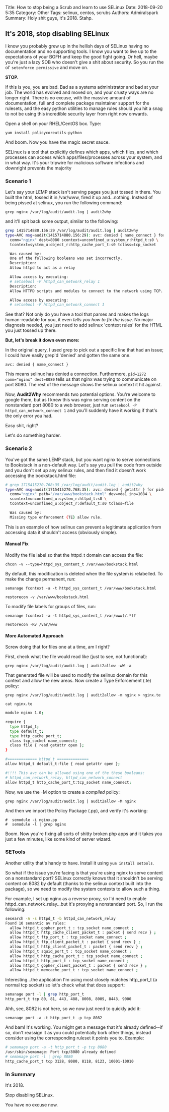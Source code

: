 Title: How to stop being a Scrub and learn to use SELinux
Date: 2018-09-20 5:35
Category: Other
Tags: selinux, centos, scrubs
Authors: Admiralspark
Summary: Holy shit guys, it's 2018. Stahp.

## It's 2018, stop disabling SELinux

I know you probably grew up in the hellish days of SELinux having no documentation and no supporting tools. I know you want to live up to the expectations of your BOFH and keep the good fight going. Or hell, maybe you're just a lazy SOB who doesn't give a shit about security. So you run the ol' `setenforce permissive` and move on.

**STOP.**

If this is you, you are bad. Bad as a systems administrator and bad at your job. The world has evolved and moved on, and your crusty ways are no longer right. There is no excuse, with the massive amount of documentation, full and complete package maintainer support for the rulesets, and the easy python utilities to manage rules should you hit a snag to not be using this incredible security layer from right now onwards. 

Open a shell on your RHEL/CentOS box. Type:

`yum install policycoreutils-python`

And boom. Now you have the magic secret sauce. 

SELinux is a tool that explicitly defines which apps, which files, and which processes can access which apps/files/processes across your system, and in what way. It's your tripwire for malicious software infections and downright prevents the majority 

### Scenario 1

Let's say your LEMP stack isn't serving pages you just tossed in there. You built the html, tossed it in /var/www, fired it up and...nothing. Instead of being pissed at selinux, you run the following command:

`grep nginx /var/log/audit/audit.log | audit2why`

and it'll spit back some output, similar to the following:

```bash
grep 1415714880.156:29 /var/log/audit/audit.log | audit2why
type=AVC msg=audit(1415714880.156:29): avc: denied { name_connect } for pid=1349 \
  comm="nginx" dest=8080 scontext=unconfined_u:system_r:httpd_t:s0 \
  tcontext=system_u:object_r:http_cache_port_t:s0 tclass=tcp_socket

  Was caused by:
  One of the following booleans was set incorrectly.
  Description:
  Allow httpd to act as a relay

  Allow access by executing:
  # setsebool -P httpd_can_network_relay 1
  Description:
  Allow HTTPD scripts and modules to connect to the network using TCP.

  Allow access by executing:
  # setsebool -P httpd_can_network_connect 1
```

See that? Not only do you have a tool that parses and makes the logs human-readable for you, it even *tells you how to fix the issue*. No major diagnosis needed, you just need to add selinux 'context rules' for the HTML you just tossed up there.

**But, let's break it down even more:**

In the original query, I used grep to pick out a specific line that had an issue; I could have easily grep'd 'denied' and gotten the same one.

`avc: denied { name_connect }`

This means selinux has denied a connection. Furthermore, `pid=1272 comm="nginx" dest=8080` tells us that nginx was trying to communicate on port 8080. The rest of the message shows the selinux context it hit against.

Now, **Audit2Why** recommends two potential options. You're welcome to google them, but as I knew this was nginx serving content on the nonstandard port 8080 to a web browser, just run `setsebool -P httpd_can_network_connect 1` and you'll suddenly have it working if that's the only error you had.

Easy shit, right?

Let's do something harder. 

### Scenario 2

You've got the same LEMP stack, but you want nginx to serve connections to Bookstack in a non-default way. Let's say you pull the code from outside and you don't set up any selinux rules, and then find it doesn't work accessing the bookstack.html file:

```bash
# grep 1715415270.768:35 /var/log/audit/audit.log | audit2why
type=AVC msg=audit(1715415270.768:35): avc: denied { getattr } for pid=1440 \
  comm="nginx" path="/var/www/bookstack.html" dev=vda1 ino=1084 \
  scontext=unconfined_u:system_r:httpd_t:s0 \
  tcontext=unconfined_u:object_r:default_t:s0 tclass=file

  Was caused by:
  Missing type enforcement (TE) allow rule.
```

This is an example of how selinux can prevent a legitimate application from accessing data it shouldn't access (obviously simple).

#### Manual Fix

Modify the file label so that the httpd_t domain can access the file:

`chcon -v --type=httpd_sys_content_t /var/www/bookstack.html`

By default, this modification is deleted when the file system is relabelled. To make the change permanent, run:

`semanage fcontext -a -t httpd_sys_content_t /var/www/bookstack.html`

`restorecon -v /var/www/bookstack.html`

To modify file labels for groups of files, run:

`semanage fcontext -a -t httpd_sys_content_t /var/www(/.*)?`

`restorecon -Rv /var/www`

#### More Automated Approach

Screw doing that for files one at a time, am I right?

First, check what the file would read like (just to see, not functional):

`grep nginx /var/log/audit/audit.log | audit2allow -wW -a`

That generated file will be used to modify the selinux domain for this context and allow the new areas. Now create a Type Enforcement (.te) policy:

`grep nginx /var/log/audit/audit.log | audit2allow -m nginx > nginx.te`

`cat nginx.te`

```bash
module nginx 1.0;

require {
  type httpd_t;
  type default_t;
  type http_cache_port_t;
  class tcp_socket name_connect;
  class file { read getattr open };
}

#============= httpd_t ==============
allow httpd_t default_t:file { read getattr open };

#!!!! This avc can be allowed using one of the these booleans:
# httpd_can_network_relay, httpd_can_network_connect
allow httpd_t http_cache_port_t:tcp_socket name_connect;
```

Now, we use the -M option to create a *compiled* policy:

`grep nginx /var/log/audit/audit.log | audit2allow -M nginx`

And then we import the Policy Package (.pp), and verify it's working:

```
#  semodule -i nginx.pp
#  semodule -l | grep nginx
```

Boom. Now you're fixing all sorts of shitty broken php apps and it takes you just a few minutes, like some kind of server wizard.

### SETools

Another utility that's handy to have. Install it using `yum install setools`.

So what if the issue you're facing is that you're using nginx to serve content on a nonstandard port? SELinux correctly knows that it shouldn't be serving content on 8082 by default (thanks to the selinux context built into the package), so we need to modify the system contexts to allow such a thing.

For example, I set up nginx as a reverse proxy, so I'd need to enable httpd_can_network_relay...but it's proxying a nonstandard port. So, I run the following:

```bash
sesearch -A -s httpd_t -b httpd_can_network_relay
Found 10 semantic av rules:
  allow httpd_t gopher_port_t : tcp_socket name_connect ;
  allow httpd_t http_cache_client_packet_t : packet { send recv } ;
  allow httpd_t ftp_port_t : tcp_socket name_connect ;
  allow httpd_t ftp_client_packet_t : packet { send recv } ;
  allow httpd_t http_client_packet_t : packet { send recv } ;
  allow httpd_t squid_port_t : tcp_socket name_connect ;
  allow httpd_t http_cache_port_t : tcp_socket name_connect ;
  allow httpd_t http_port_t : tcp_socket name_connect ;
  allow httpd_t gopher_client_packet_t : packet { send recv } ;
  allow httpd_t memcache_port_t : tcp_socket name_connect ;
```

Interesting...the application I'm using most closely matches http_port_t (a normal tcp socket) so let's check what that does support:

```bash
semanage port -l | grep http_port_t
http_port_t tcp 80, 81, 443, 488, 8008, 8009, 8443, 9000
```

Ahh, see, 8082 is not here, so we now just need to quickly add it:

`semanage port -a -t http_port_t -p tcp 8082`

And bam! It's working. You might get a message that it's already defined--if so, don't reassign it as you could potentially bork other things, instead consider using the corresponding ruleset it points you to. Example:

```bash
# semanage port -a -t http_port_t -p tcp 8080
/usr/sbin/semanage: Port tcp/8080 already defined
# semanage port -l | grep 8080
http_cache_port_t tcp 3128, 8080, 8118, 8123, 10001-10010
```

### In Summary

It's 2018.

Stop disabling SELinux. 

You have no excuse now. 
<!--stackedit_data:
eyJoaXN0b3J5IjpbMTI3NjM1MDQ5N119
-->
